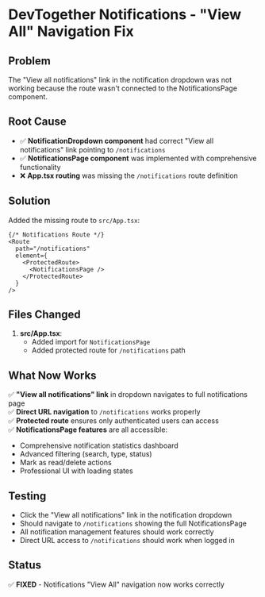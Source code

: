 # DevTogether Notifications - "View All" Navigation Fix

## Problem
The "View all notifications" link in the notification dropdown was not working because the route wasn't connected to the NotificationsPage component.

## Root Cause
- ✅ **NotificationDropdown component** had correct "View all notifications" link pointing to `/notifications`
- ✅ **NotificationsPage component** was implemented with comprehensive functionality
- ❌ **App.tsx routing** was missing the `/notifications` route definition

## Solution
Added the missing route to `src/App.tsx`:

```tsx
{/* Notifications Route */}
<Route
  path="/notifications"
  element={
    <ProtectedRoute>
      <NotificationsPage />
    </ProtectedRoute>
  }
/>
```

## Files Changed
1. **src/App.tsx**:
   - Added import for `NotificationsPage`
   - Added protected route for `/notifications` path

## What Now Works
✅ **"View all notifications" link** in dropdown navigates to full notifications page  
✅ **Direct URL navigation** to `/notifications` works properly  
✅ **Protected route** ensures only authenticated users can access  
✅ **NotificationsPage features** are all accessible:
   - Comprehensive notification statistics dashboard
   - Advanced filtering (search, type, status)
   - Mark as read/delete actions
   - Professional UI with loading states

## Testing
- Click the "View all notifications" link in the notification dropdown
- Should navigate to `/notifications` showing the full NotificationsPage
- All notification management features should work correctly
- Direct URL access to `/notifications` should work when logged in

## Status
✅ **FIXED** - Notifications "View All" navigation now works correctly 